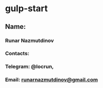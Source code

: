 # gulp-start
## Name:
### Runar Nazmutdinov
### Contacts:
### Telegram: @locrun,
### Email: runarnazmutdinov@gmail.com
